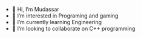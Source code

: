 - 👋 Hi, I’m Mudassar
- 👀 I’m interested in Programing and gaming 
- 🌱 I’m currently learning Engineering
- 💞️ I’m looking to collaborate on C++ programming



<!---
Mudassar-23/Mudassar-23 is a ✨ special ✨ repository because its `README.md` (this file) appears on your GitHub profile.
You can click the Preview link to take a look at your changes.
--->
